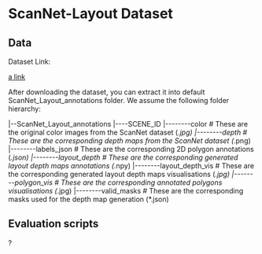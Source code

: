 # ScanNet-Layout Dataset

## Data

Dataset Link:

[a link](https://files.icg.tugraz.at/f/2cefdc3a5b9a48d7aaaa/?dl=1)

After downloading the dataset, you can extract it into default ScanNet_Layout_annotations folder. We assume the following folder hierarchy:

|--ScanNet_Layout_annotations
|----SCENE_ID
|--------color # These are the original color images from the ScanNet dataset (*.jpg)
|--------depth # These are the corresponding depth maps from the ScanNet dataset (*.png)
|--------labels_json # These are the corresponding 2D polygon annotations (*.json)
|--------layout_depth # These are the corresponding generated layout depth maps annotations (*.npy)
|--------layout_depth_vis # These are the corresponding generated layout depth maps visualisations (*.jpg)
|--------polygon_vis # These are the corresponding annotated polygons visualisations (*.jpg)
|--------valid_masks # These are the corresponding masks used for the depth map generation (*.json)


## Evaluation scripts

?
